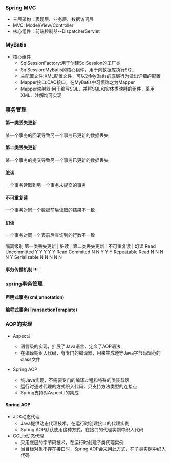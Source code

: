 ### Spring MVC
- 三层架构：表现层、业务层、数据访问层
- MVC: Model/View/Controller
- 核心组件：前端控制器--DispatcherServlet

### MyBatis
- 核心组件
    - SqlSessionFactory:用于创建SqlSession的工厂类
    - SqlSession:MyBatis的核心组件，用于向数据库执行SQL
    - 主配置文件:XML配置文件，可以对MyBatis的底层行为做出详细的配置
    - Mapper接口:DAO接口，在MyBatis中习惯称之为Mapper
    - Mapper映射器:用于编写SQL，并将SQL和实体类映射的组件，采用XML、注解均可实现
  
### 事务管理

#### 第一类丢失更新
某一个事务的回滚导致另一个事务已更新的数据丢失

#### 第二类丢失更新
某一个事务的提交导致另一个事务已更新的数据丢失

#### 脏读
一个事务读取到另一个事务未提交的事务

#### 不可重复读
一个事务对同一个数据前后读取的结果不一致

#### 幻读
一个事务对同一个表前后查询到的行数不一致

隔离级别                第一类丢失更新 | 脏读 | 第二类丢失更新 | 不可重复读 | 幻读
Read Uncommitted          Y           Y        Y            Y        Y 
Read Commited             N           N        Y            Y        Y
Repeatable Read           N           N        N            N        Y 
Serializable              N           N        N            N        N

#### 事务传播机制 !!!

### spring事务管理

#### 声明式事务(xml,annotation)

#### 编程式事务(TransactionTemplate)

### AOP的实现
- AspectJ
  - 语言级的实现，扩展了Java语言，定义了AOP语法
  - 在编译期织入代码，有专门的编译器，用来生成遵守Java字节码规范的class文件

- Spring AOP
  - 纯Java实现，不需要专门的编译过程和特殊的类装载器
  - 运行时通过代理的方式织入代码，只支持方法类型的连接点
  - Spring支持对AspectJ的集成

#### Spring AOP
- JDK动态代理
  - Java提供动态代理技术，在运行时创建接口的代理实例
  - Spring AOP默认使用这种方式，在接口的代理实例中织入代码
- CGLib动态代理
  - 采用底层的字节码技术，在运行时创建子类代理实例
  - 当目标对象不存在接口时，Spring AOP会采用此方式，在子类实例中织入代码